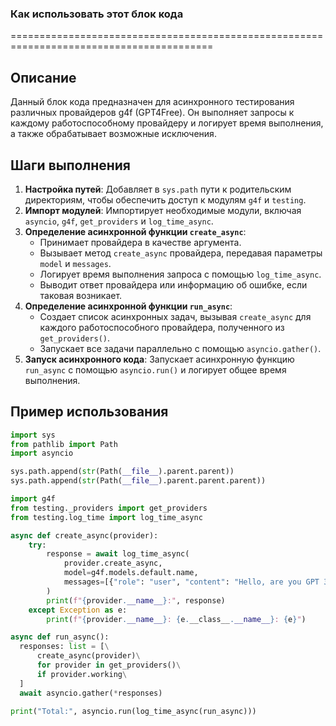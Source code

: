 ### Как использовать этот блок кода
=========================================================================================

Описание
-------------------------
Данный блок кода предназначен для асинхронного тестирования различных провайдеров g4f (GPT4Free). Он выполняет запросы к каждому работоспособному провайдеру и логирует время выполнения, а также обрабатывает возможные исключения.

Шаги выполнения
-------------------------
1. **Настройка путей**: Добавляет в `sys.path` пути к родительским директориям, чтобы обеспечить доступ к модулям `g4f` и `testing`.
2. **Импорт модулей**: Импортирует необходимые модули, включая `asyncio`, `g4f`, `get_providers` и `log_time_async`.
3. **Определение асинхронной функции `create_async`**:
   - Принимает провайдера в качестве аргумента.
   - Вызывает метод `create_async` провайдера, передавая параметры `model` и `messages`.
   - Логирует время выполнения запроса с помощью `log_time_async`.
   - Выводит ответ провайдера или информацию об ошибке, если таковая возникает.
4. **Определение асинхронной функции `run_async`**:
   - Создает список асинхронных задач, вызывая `create_async` для каждого работоспособного провайдера, полученного из `get_providers()`.
   - Запускает все задачи параллельно с помощью `asyncio.gather()`.
5. **Запуск асинхронного кода**: Запускает асинхронную функцию `run_async` с помощью `asyncio.run()` и логирует общее время выполнения.

Пример использования
-------------------------

```python
import sys
from pathlib import Path
import asyncio

sys.path.append(str(Path(__file__).parent.parent))
sys.path.append(str(Path(__file__).parent.parent.parent))

import g4f
from testing._providers import get_providers
from testing.log_time import log_time_async

async def create_async(provider):
    try:
        response = await log_time_async(
            provider.create_async,
            model=g4f.models.default.name,
            messages=[{"role": "user", "content": "Hello, are you GPT 3.5?"}]
        )
        print(f"{provider.__name__}:", response)
    except Exception as e:
        print(f"{provider.__name__}: {e.__class__.__name__}: {e}")

async def run_async():
  responses: list = [\
      create_async(provider)\
      for provider in get_providers()\
      if provider.working\
  ]
  await asyncio.gather(*responses)

print("Total:", asyncio.run(log_time_async(run_async)))